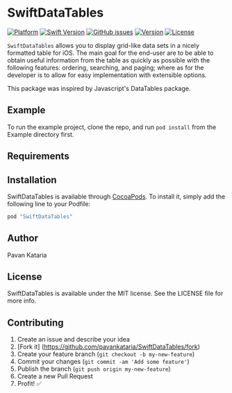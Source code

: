 # SwiftDataTables

<!--[![CI Status](http://img.shields.io/travis/pavankataria/SwiftDataTables.svg?style=flat)](https://travis-ci.org/pavankataria/SwiftDataTables)
https://img.shields.io/cocoapods/p/SwiftDataTables.svg
-->
[![Platform](https://img.shields.io/badge/%20%20Platform%20%20-iOS-brightgreen.svg?style=flat)](http://cocoapods.org/pods/SwiftDataTables)
[![Swift Version](https://img.shields.io/badge/%20%20Swift%20Version%20%20-3.0-brightgreen.svg?style=flat)](http://cocoapods.org/pods/SwiftDataTables)
[![GitHub issues](https://img.shields.io/github/issues/pavankataria/SwiftDataTables.svg)](https://github.com/pavankataria/SwiftDataTables/issues)
[![Version](https://img.shields.io/cocoapods/v/SwiftDataTables.svg?style=flat)](http://cocoapods.org/pods/SwiftDataTables)
[![License](https://img.shields.io/cocoapods/l/SwiftDataTables.svg?style=flat)](http://cocoapods.org/pods/SwiftDataTables)

`SwiftDataTables` allows you to display grid-like data sets in a nicely formatted table for iOS. The main goal for the end-user are to be able to obtain useful information from the table as quickly as possible with the following features: ordering, searching, and paging; where as for the developer is to allow for easy implementation with extensible options. 

This package was inspired by Javascript's DataTables package.

## Example

To run the example project, clone the repo, and run `pod install` from the Example directory first.

## Requirements

## Installation

SwiftDataTables is available through [CocoaPods](http://cocoapods.org). To install
it, simply add the following line to your Podfile:

```ruby
pod "SwiftDataTables"
```

## Author

Pavan Kataria

## License

SwiftDataTables is available under the MIT license. See the LICENSE file for more info.

## Contributing

1. Create an issue and describe your idea
2. [Fork it] (https://github.com/pavankataria/SwiftDataTables/fork)
3. Create your feature branch (`git checkout -b my-new-feature`)
4. Commit your changes (`git commit -am 'Add some feature'`)
5. Publish the branch (`git push origin my-new-feature`)
6. Create a new Pull Request
7. Profit! :white_check_mark:
